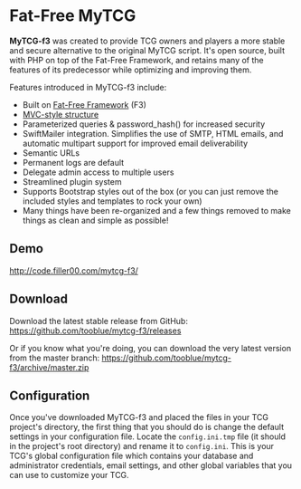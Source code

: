 # Fat-Free MyTCG
**MyTCG-f3** was created to provide TCG owners and players a more stable and secure alternative to the original MyTCG script. It's open source, built with PHP on top of the Fat-Free Framework, and retains many of the features of its predecessor while optimizing and improving them.

Features introduced in MyTCG-f3 include:

* Built on [Fat-Free Framework](http://fatfreeframework.com/home) (F3)
* [MVC-style structure](http://en.wikipedia.org/wiki/Model%E2%80%93view%E2%80%93controller)
* Parameterized queries & password_hash() for increased security
* SwiftMailer integration. Simplifies the use of SMTP, HTML emails, and automatic multipart support for improved email deliverability
* Semantic URLs
* Permanent logs are default
* Delegate admin access to multiple users
* Streamlined plugin system
* Supports Bootstrap styles out of the box (or you can just remove the included styles and templates to rock your own)
* Many things have been re-organized and a few things removed to make things as clean and simple as possible!

## Demo
http://code.filler00.com/mytcg-f3/

## Download
Download the latest stable release from GitHub: https://github.com/tooblue/mytcg-f3/releases

Or if you know what you're doing, you can download the very latest version from the master branch: https://github.com/tooblue/mytcg-f3/archive/master.zip

## Configuration
Once you've downloaded MyTCG-f3 and placed the files in your TCG project's directory, the first thing that you should do is change the default settings in your configuration file. Locate the `config.ini.tmp` file (it should in the project's root directory) and rename it to `config.ini`. This is your TCG's global configuration file which contains your database and administrator credentials, email settings, and other global variables that you can use to customize your TCG.